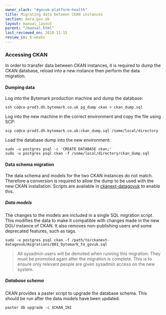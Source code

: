 ```yaml
---
owner_slack: "#govuk-platform-health"
title: Migrating data between CKAN instances
section: data.gov.uk
layout: manual_layout
parent: "/manual.html"
last_reviewed_on: 2018-11-15
review_in: 8 weeks
---
```

[ckanext-datagovuk-github]: https://github.com/alphagov/ckanext-datagovuk

### Accessing CKAN

In order to transfer data between CKAN instances, it is required to dump the
CKAN database, reload into a new instance then perform the data migration.

#### Dumping data

Log into the Bytemark production machine and dump the database:

```
ssh co@co-prod3.dh.bytemark.co.uk pg_dump ckan > ckan_dump.sql
```

Log into the new machine in the correct environment and copy the file using SCP:

```
scp co@co-prod3.dh.bytemark.co.uk:ckan_dump.sql /some/local/directory
```

Load the database dump into the new environment:

```
sudo -u postgres psql -c 'CREATE DATABASE ckan;'
sudo -u postgres psql ckan -f /some/local/directory/ckan_dump.sql
```

#### Data schema migration

The data schema and models for the two CKAN instances do not match.  Therefore a
conversion is required to allow the dump to be used with the new CKAN
installation.  Scripts are available in
[ckanext-datagovuk][ckanext-datagovuk-github] to enable this.

##### Data models

The changes to the models are included in a single SQL migration script.  This
modifies the data to make it compatible with changes made in the new DGU
instance of CKAN.  It also removes non-publishing users and some deprecated
features, such as tags.

```
sudo -u postgres psql ckan -f /path/to/ckanext-datagovuk/migrations/001_bytemark_to_govuk.sql
```

> All sysadmin users will be demoted when running this migration.  They must be
> promoted again after the migration is complete.  This is to ensure only
> relevant people are given sysadmin access on the new system.

##### Database schema

CKAN provides a paster script to upgrade the database schema.  This should be
run after the data models have been updated.

```
paster db upgrade -c $CKAN_INI
```

